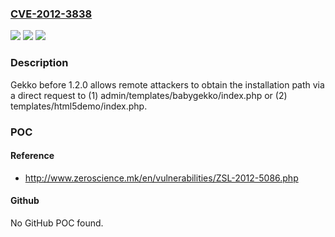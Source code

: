### [CVE-2012-3838](https://cve.mitre.org/cgi-bin/cvename.cgi?name=CVE-2012-3838)
![](https://img.shields.io/static/v1?label=Product&message=n%2Fa&color=blue)
![](https://img.shields.io/static/v1?label=Version&message=n%2Fa&color=blue)
![](https://img.shields.io/static/v1?label=Vulnerability&message=n%2Fa&color=brighgreen)

### Description

Gekko before 1.2.0 allows remote attackers to obtain the installation path via a direct request to (1) admin/templates/babygekko/index.php or (2) templates/html5demo/index.php.

### POC

#### Reference
- http://www.zeroscience.mk/en/vulnerabilities/ZSL-2012-5086.php

#### Github
No GitHub POC found.

